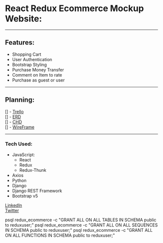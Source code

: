 # React Redux Ecommerce Mockup Website:
***      
## Features:
* Shopping Cart
* User Authentication
* Bootstrap Styling
* Purchase Money Transfer
* Comment on Item to rate
* Purchase as guest or user 
***      
## Planning: 
[] - [Trello]()      
[] - [ERD]()      
[] - [CHD]()      
[] - [WireFrame]()      
***      
### Tech Used:
* JavaScript:
    * React
    * Redux
    * Redux-Thunk
* Axios
* Python
* Django
* Django REST Framework
* Bootstrap v5

[LinkedIn](https://www.linkedin.com/in/markharmon142)      
[Twitter](http://www.twitter.com/ManicNeo142)       

psql redux_ecommerce -c "GRANT ALL ON ALL TABLES IN SCHEMA public to reduxuser;"
psql redux_ecommerce -c "GRANT ALL ON ALL SEQUENCES IN SCHEMA public to reduxuser;"
psql redux_ecommerce -c "GRANT ALL ON ALL FUNCTIONS IN SCHEMA public to reduxuser;"